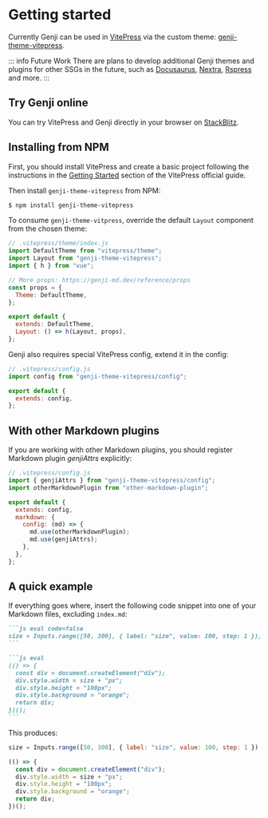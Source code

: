 # Getting started

Currently Genji can be used in [VitePress](https://vitepress.dev/) via the custom theme: [genji-theme-vitepress](https://github.com/pearmini/genji/tree/main/packages/genji-theme-vitepress).

::: info Future Work
There are plans to develop additional Genji themes and plugins for other SSGs in the future, such as [Docusaurus](https://docusaurus.io/), [Nextra](https://nextra.site/), [Rspress](https://rspress.dev/) and more.
:::

## Try Genji online

You can try VitePress and Genji directly in your browser on [StackBlitz](https://stackblitz.com/edit/vite-p5brzc?file=package.json).

## Installing from NPM

First, you should install VitePress and create a basic project following the instructions in the [Getting Started](https://vitepress.dev/guide/getting-started) section of the VitePress official guide.

Then install `genji-theme-vitepress` from NPM:

```bash
$ npm install genji-theme-vitepress
```

To consume `genji-theme-vitpress`, override the default `Layout` component from the chosen theme:

```js
// .vitepress/theme/index.js
import DefaultTheme from "vitepress/theme";
import Layout from "genji-theme-vitepress";
import { h } from "vue";

// More props: https://genji-md.dev/reference/props
const props = {
  Theme: DefaultTheme,
};

export default {
  extends: DefaultTheme,
  Layout: () => h(Layout, props),
};
```

Genji also requires special VitePress config, extend it in the config:

```js
// .vitepress/config.js
import config from "genji-theme-vitepress/config";

export default {
  extends: config,
};
```

## With other Markdown plugins <Badge type="info" text="^0.2.1" />

If you are working with other Markdown plugins, you should register Markdown plugin _genjiAttrs_ explicitly:

```js
// .vitepress/config.js
import { genjiAttrs } from "genji-theme-vitepress/config";
import otherMarkdownPlugin from "other-markdown-plugin";

export default {
  extends: config,
  markdown: {
    config: (md) => {
      md.use(otherMarkdownPlugin);
      md.use(genjiAttrs);
    },
  },
};
```

## A quick example

If everything goes where, insert the following code snippet into one of your Markdown files, excluding `index.md`:

````md
```js eval code=false
size = Inputs.range([50, 300], { label: "size", value: 100, step: 1 });
```

```js eval
(() => {
  const div = document.createElement("div");
  div.style.width = size + "px";
  div.style.height = "100px";
  div.style.background = "orange";
  return div;
})();
```
````

This produces:

```js eval code=false
size = Inputs.range([50, 300], { label: "size", value: 100, step: 1 });
```

```js eval
(() => {
  const div = document.createElement("div");
  div.style.width = size + "px";
  div.style.height = "100px";
  div.style.background = "orange";
  return div;
})();
```
